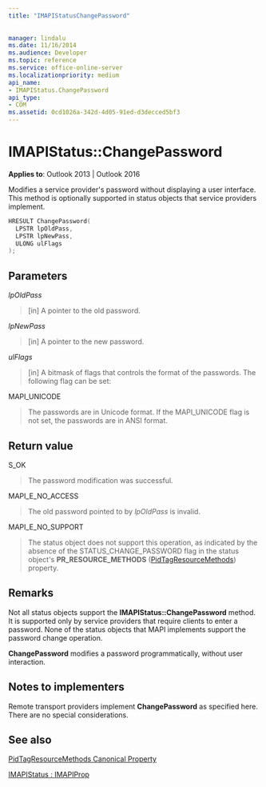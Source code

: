 ```yaml
---
title: "IMAPIStatusChangePassword"
 
 
manager: lindalu
ms.date: 11/16/2014
ms.audience: Developer
ms.topic: reference
ms.service: office-online-server
ms.localizationpriority: medium
api_name:
- IMAPIStatus.ChangePassword
api_type:
- COM
ms.assetid: 0cd1026a-342d-4d05-91ed-d3decced5bf3
---
```


# IMAPIStatus::ChangePassword

  
  
**Applies to**: Outlook 2013 | Outlook 2016 
  
Modifies a service provider's password without displaying a user interface. This method is optionally supported in status objects that service providers implement.
  
```cpp
HRESULT ChangePassword(
  LPSTR lpOldPass,
  LPSTR lpNewPass,
  ULONG ulFlags
);
```

## Parameters

 _lpOldPass_
  
> [in] A pointer to the old password.
    
 _lpNewPass_
  
> [in] A pointer to the new password.
    
 _ulFlags_
  
> [in] A bitmask of flags that controls the format of the passwords. The following flag can be set:
    
MAPI_UNICODE 
  
> The passwords are in Unicode format. If the MAPI_UNICODE flag is not set, the passwords are in ANSI format.
    
## Return value

S_OK 
  
> The password modification was successful.
    
MAPI_E_NO_ACCESS 
  
> The old password pointed to by  _lpOldPass_ is invalid. 
    
MAPI_E_NO_SUPPORT 
  
> The status object does not support this operation, as indicated by the absence of the STATUS_CHANGE_PASSWORD flag in the status object's **PR_RESOURCE_METHODS** ([PidTagResourceMethods](pidtagresourcemethods-canonical-property.md)) property.
    
## Remarks

Not all status objects support the **IMAPIStatus::ChangePassword** method. It is supported only by service providers that require clients to enter a password. None of the status objects that MAPI implements support the password change operation. 
  
 **ChangePassword** modifies a password programmatically, without user interaction. 
  
## Notes to implementers

Remote transport providers implement **ChangePassword** as specified here. There are no special considerations. 
  
## See also



[PidTagResourceMethods Canonical Property](pidtagresourcemethods-canonical-property.md)
  
[IMAPIStatus : IMAPIProp](imapistatusimapiprop.md)

